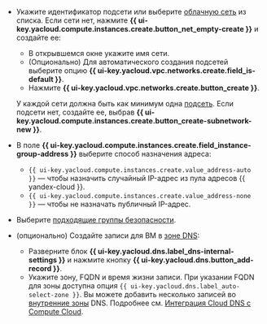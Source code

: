 * Укажите идентификатор подсети или выберите [облачную сеть](../../vpc/concepts/network.md#network) из списка.
  Если сети нет, нажмите **{{ ui-key.yacloud.compute.instances.create.button_net_empty-create }}** и создайте ее:

    * В открывшемся окне укажите имя сети.
    * (Опционально) Для автоматического создания подсетей выберите опцию **{{ ui-key.yacloud.vpc.networks.create.field_is-default }}**.
    * Нажмите **{{ ui-key.yacloud.vpc.networks.create.button_create }}**.

  У каждой сети должна быть как минимум одна [подсеть](../../vpc/concepts/network.md#subnet). Если подсети нет, создайте ее, выбрав **{{ ui-key.yacloud.compute.instances.create.button_create-subnetwork-new }}**.

* В поле **{{ ui-key.yacloud.compute.instances.create.field_instance-group-address }}** выберите способ назначения адреса:

    * `{{ ui-key.yacloud.compute.instances.create.value_address-auto }}` — чтобы назначить случайный IP-адрес из пула адресов {{ yandex-cloud }}.
    * `{{ ui-key.yacloud.compute.instances.create.value_address-none }}` — чтобы не назначать публичный IP-адрес.

* Выберите [подходящие группы безопасности](../../vpc/concepts/security-groups.md).

* (опционально) Создайте записи для ВМ в [зоне DNS](../../dns/concepts/dns-zone.md):

    * Разверните блок **{{ ui-key.yacloud.dns.label_dns-internal-settings }}** и нажмите кнопку **{{ ui-key.yacloud.dns.button_add-record }}**.
    * Укажите зону, FQDN и время жизни записи. При указании FQDN для зоны доступна опция `{{ ui-key.yacloud.dns.label_auto-select-zone }}`.
      Вы можете добавить несколько записей во [внутренние зоны](../../dns/concepts/dns-zone.md) DNS. Подробнее см. [Интеграция Cloud DNS с Compute Cloud](../../dns/concepts/compute-integration.md).
